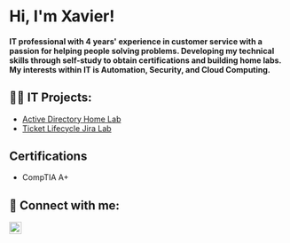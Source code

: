 <h1>Hi, I'm Xavier! 
  
####  IT professional with 4 years' experience in customer service with a passion for helping people solving problems. Developing my technical skills through self-study to obtain certifications and building home labs. My interests within IT is Automation, Security, and Cloud Computing.
<h2>👨‍💻 IT Projects:</h2>

  - [Active Directory Home Lab](https://github.com/Xavierj10/ActiveDirectoryHomelab)
  - [Ticket Lifecycle Jira Lab](https://github.com/Xavierj10/TicketLifecycleJira)
  
<h2> Certifications</h2>

  - CompTIA A+
  
  
<h2> 🤳 Connect with me:</h2>

[<img align="left" alt="XavierjWilliams | LinkedIn" width="22px" src="https://cdn.jsdelivr.net/npm/simple-icons@v3/icons/linkedin.svg" />][linkedin]

[linkedin]: https://linkedin.com/in/XavierjWilliams
